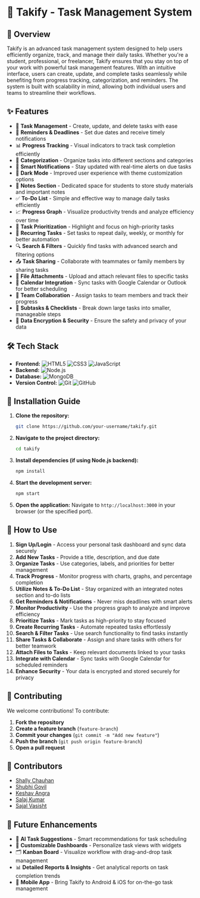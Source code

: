 # 🚀 Takify - Task Management System

## 📌 Overview
Takify is an advanced task management system designed to help users efficiently organize, track, and manage their daily tasks. Whether you're a student, professional, or freelancer, Takify ensures that you stay on top of your work with powerful task management features. With an intuitive interface, users can create, update, and complete tasks seamlessly while benefiting from progress tracking, categorization, and reminders. The system is built with scalability in mind, allowing both individual users and teams to streamline their workflows.

## ✨ Features
- 📝 **Task Management** - Create, update, and delete tasks with ease
- 📅 **Reminders & Deadlines** - Set due dates and receive timely notifications
- 📊 **Progress Tracking** - Visual indicators to track task completion efficiently
- 📂 **Categorization** - Organize tasks into different sections and categories
- 🔔 **Smart Notifications** - Stay updated with real-time alerts on due tasks
- 🌙 **Dark Mode** - Improved user experience with theme customization options
- 📖 **Notes Section** - Dedicated space for students to store study materials and important notes
- ✅ **To-Do List** - Simple and effective way to manage daily tasks efficiently
- 📈 **Progress Graph** - Visualize productivity trends and analyze efficiency over time
- 📌 **Task Prioritization** - Highlight and focus on high-priority tasks
- 🔄 **Recurring Tasks** - Set tasks to repeat daily, weekly, or monthly for better automation
- 🔍 **Search & Filters** - Quickly find tasks with advanced search and filtering options
- 📤 **Task Sharing** - Collaborate with teammates or family members by sharing tasks
- 📎 **File Attachments** - Upload and attach relevant files to specific tasks
- 📅 **Calendar Integration** - Sync tasks with Google Calendar or Outlook for better scheduling
- 👥 **Team Collaboration** - Assign tasks to team members and track their progress
- 📑 **Subtasks & Checklists** - Break down large tasks into smaller, manageable steps
- 🔐 **Data Encryption & Security** - Ensure the safety and privacy of your data

## 🛠 Tech Stack
- **Frontend:** ![HTML5](https://img.shields.io/badge/HTML5-E34F26?style=for-the-badge&logo=html5&logoColor=white) ![CSS3](https://img.shields.io/badge/CSS3-1572B6?style=for-the-badge&logo=css3&logoColor=white) ![JavaScript](https://img.shields.io/badge/JavaScript-F7DF1E?style=for-the-badge&logo=javascript&logoColor=black)
- **Backend:** ![Node.js](https://img.shields.io/badge/Node.js-43853D?style=for-the-badge&logo=node.js&logoColor=white)
- **Database:** ![MongoDB](https://img.shields.io/badge/MongoDB-47A248?style=for-the-badge&logo=mongodb&logoColor=white) 
- **Version Control:** ![Git](https://img.shields.io/badge/Git-F05032?style=for-the-badge&logo=git&logoColor=white) ![GitHub](https://img.shields.io/badge/GitHub-181717?style=for-the-badge&logo=github&logoColor=white) 

## 🚀 Installation Guide
1. **Clone the repository:**
   ```sh
   git clone https://github.com/your-username/takify.git
   ```
2. **Navigate to the project directory:**
   ```sh
   cd takify
   ```
3. **Install dependencies (if using Node.js backend):**
   ```sh
   npm install
   ```
4. **Start the development server:**
   ```sh
   npm start
   ```
5. **Open the application:**
   Navigate to `http://localhost:3000` in your browser (or the specified port).

## 🎯 How to Use
1. **Sign Up/Login** - Access your personal task dashboard and sync data securely
2. **Add New Tasks** - Provide a title, description, and due date
3. **Organize Tasks** - Use categories, labels, and priorities for better management
4. **Track Progress** - Monitor progress with charts, graphs, and percentage completion
5. **Utilize Notes & To-Do List** - Stay organized with an integrated notes section and to-do lists
6. **Get Reminders & Notifications** - Never miss deadlines with smart alerts
7. **Monitor Productivity** - Use the progress graph to analyze and improve efficiency
8. **Prioritize Tasks** - Mark tasks as high-priority to stay focused
9. **Create Recurring Tasks** - Automate repeated tasks effortlessly
10. **Search & Filter Tasks** - Use search functionality to find tasks instantly
11. **Share Tasks & Collaborate** - Assign and share tasks with others for better teamwork
12. **Attach Files to Tasks** - Keep relevant documents linked to your tasks
13. **Integrate with Calendar** - Sync tasks with Google Calendar for scheduled reminders
14. **Enhance Security** - Your data is encrypted and stored securely for privacy

## 🤝 Contributing
We welcome contributions! To contribute:
1. **Fork the repository**
2. **Create a feature branch** (`feature-branch`)
3. **Commit your changes** (`git commit -m "Add new feature"`)
4. **Push the branch** (`git push origin feature-branch`)
5. **Open a pull request**

## 👥 Contributors
- [Shally Chauhan](https://github.com/mewwasperfect)
- [Shubhi Govil](https://github.com/shubhi200826)
- [Keshav Angra](https://github.com/keshav260820)
- [Salaj Kumar](https://github.com/Salaj0501)
- [Sajal Vasisht](https://github.com/sajalvasisht)

## 🎯 Future Enhancements
- 🔗 **AI Task Suggestions** - Smart recommendations for task scheduling
- 📌 **Customizable Dashboards** - Personalize task views with widgets
- 🗂 **Kanban Board** - Visualize workflow with drag-and-drop task management
- 📊 **Detailed Reports & Insights** - Get analytical reports on task completion trends
- 📲 **Mobile App** - Bring Takify to Android & iOS for on-the-go task management
